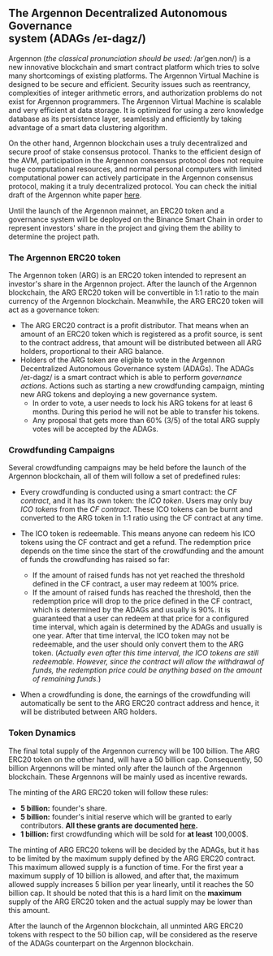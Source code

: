 ## The Argennon Decentralized Autonomous Governance <br>system (ADAGs /eɪ-dagz/)

Argennon (*the classical pronunciation should be used:* /arˈɡen.non/) is a new innovative blockchain and smart contract
platform which tries to solve many shortcomings of existing platforms. The Argennon Virtual Machine is designed to be
secure and efficient. Security issues such as reentrancy, complexities of integer arithmetic errors, and authorization
problems do not exist for Argennon programmers. The Argennon Virtual Machine is scalable and very efficient at data
storage. It is optimized for using a zero knowledge database as its persistence layer, seamlessly and efficiently by
taking advantage of a smart data clustering algorithm.

On the other hand, Argennon blockchain uses a truly decentralized and secure proof of stake consensus protocol. Thanks
to the efficient design of the AVM, participation in the Argennon consensus protocol does not require huge computational
resources, and normal personal computers with limited computational power can actively participate in the Argennon
consensus protocol, making it a truly decentralized protocol. You can check the initial draft of the Argennon white
paper [here](https://raw.githubusercontent.com/aybehrouz/AVM/main/pdf/A.pdf).

Until the launch of the Argennon mainnet, an ERC20 token and a governance system will be deployed on the Binance Smart
Chain in order to represent investors' share in the project and giving them the ability to determine the project path.

### The Argennon ERC20 token

The Argennon token (ARG) is an ERC20 token intended to represent an investor's share in the Argennon project. After the
launch of the Argennon blockchain, the ARG ERC20 token will be convertible in 1:1 ratio to the main currency of the
Argennon blockchain. Meanwhile, the ARG ERC20 token will act as a governance token:

- The ARG ERC20 contract is a profit distributor. That means when an amount of an ERC20 token which is registered as a
  profit source, is sent to the contract address, that amount will be distributed between all ARG
  holders, proportional to their ARG balance.
- Holders of the ARG token are eligible to vote in the Argennon Decentralized Autonomous Governance system (ADAGs). The
  ADAGs /eɪ-dagz/ is a smart contract which is able to perform *governance actions*. Actions such as starting a new
  crowdfunding campaign, minting new ARG tokens and deploying a new governance system.
    - In order to vote, a user needs to lock his ARG tokens for at least 6 months. During this period he will not be
      able to transfer his tokens.
    - Any proposal that gets more than 60% (3/5) of the total ARG supply votes will be accepted by the ADAGs.

### Crowdfunding Campaigns

Several crowdfunding campaigns may be held before the launch of the Argennon blockchain, all of them will follow a set
of predefined rules:

- Every crowdfunding is conducted using a smart contract: the *CF contract*, and it has its own token: the *ICO token*.
  Users may only buy *ICO tokens* from the *CF contract*. These ICO tokens can be burnt and converted to the ARG token
  in 1:1 ratio using the CF contract at any time.
- The ICO token is redeemable. This means anyone can redeem his ICO tokens using the CF contract and get a refund.
  The redemption price depends on the time since the start of the crowdfunding and the amount of funds the crowdfunding
  has raised so far:
    - If the amount of raised funds has not yet reached the threshold defined in the CF contract, a user may redeem at
      100% price.
    - If the amount of raised funds has reached the threshold, then the redemption price will drop to the price defined
      in the CF contract, which is determined by the ADAGs and usually is 90%. It is guaranteed that a user can redeem
      at that price for a configured time interval, which again is determined by the ADAGs and usually is one year.
      After that time interval, the ICO token may not be redeemable, and the user should only convert them to the ARG
      token. 
      (*Actually even after this time interval, the ICO tokens are still redeemable. However, since the contract will
      allow the withdrawal of funds, the redemption price could be anything based on the amount of remaining funds.*)
      
- When a crowdfunding is done, the earnings of the crowdfunding will automatically be sent to the ARG ERC20 contract
  address and hence, it will be distributed between ARG holders.

### Token Dynamics

The final total supply of the Argennon currency will be 100 billion. The ARG ERC20 token on the other hand, will have a
50 billion cap. Consequently, 50 billion Argennons will be minted only after the launch of the Argennon blockchain.
These Argennons will be mainly used as incentive rewards.

The minting of the ARG ERC20 token will follow these rules:

- **5 billion:** founder's share.
- **5 billion:** founder's initial reserve which will be granted to early contributors. **All these grants are
  documented [here](https://github.com/aybehrouz/ADAGs/blob/main/grants.md).**
- **1 billion:** first crowdfunding which will be sold for **at least** 100,000$.

The minting of ARG ERC20 tokens will be decided by the ADAGs, but it has to be limited by the maximum supply defined by
the ARG ERC20 contract. This maximum allowed supply is a function of time. For the first year a maximum supply of 10
billion is allowed, and after that, the maximum allowed supply increases 5 billion per year linearly, until it reaches
the 50 billion cap. It should be noted that this is a hard limit on the **maximum** supply of the ARG ERC20 token and
the actual supply may be lower than this amount.

After the launch of the Argennon blockchain, all unminted ARG ERC20 tokens with respect to the 50 billion cap, will be
considered as the reserve of the ADAGs counterpart on the Argennon blockchain.
